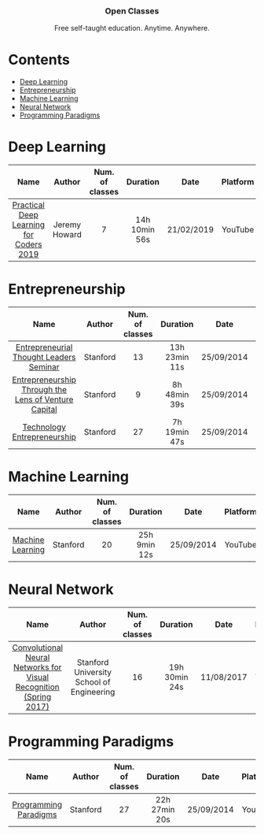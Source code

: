 <h3 align="center">Open Classes</h3>
<p align="center">
  Free self-taught education. Anytime. Anywhere.
</p>

# Contents
- [Deep Learning](#deep-learning)
- [Entrepreneurship](#entrepreneurship)
- [Machine Learning](#machine-learning)
- [Neural Network](#neural-network)
- [Programming Paradigms](#programming-paradigms)

# Deep Learning
| Name | Author | Num. of classes | Duration | Date | Platform |
| :---: | :---: | :---: | :---: | :---: | :---: |
| [Practical Deep Learning for Coders 2019](https://www.youtube.com/playlist?list=PLfYUBJiXbdtSIJb-Qd3pw0cqCbkGeS0xn) | Jeremy Howard | 7 | 14h 10min 56s | 21/02/2019 | YouTube |

# Entrepreneurship
| Name | Author | Num. of classes | Duration | Date | Platform |
| :---: | :---: | :---: | :---: | :---: | :---: |
| [Entrepreneurial Thought Leaders Seminar](https://www.youtube.com/playlist?list=PLE6D47E886AC2C62A) | Stanford | 13 | 13h 23min 11s | 25/09/2014 | YouTube |
| [Entrepreneurship Through the Lens of Venture Capital](https://www.youtube.com/playlist?list=PLD4B36B6CAFD3E907) | Stanford | 9 | 8h 48min 39s | 25/09/2014 | YouTube |
| [Technology Entrepreneurship](https://www.youtube.com/playlist?list=PLF6C0319C607DEDC1) | Stanford | 27 | 7h 19min 47s | 25/09/2014 | YouTube |

# Machine Learning
| Name | Author | Num. of classes | Duration | Date | Platform |
| :---: | :---: | :---: | :---: | :---: | :---: |
| [Machine Learning](https://www.youtube.com/playlist?list=PLA89DCFA6ADACE599) | Stanford | 20 | 25h 9min 12s | 25/09/2014 | YouTube |

# Neural Network
| Name | Author | Num. of classes | Duration | Date | Platform |
| :---: | :---: | :---: | :---: | :---: | :---: |
| [Convolutional Neural Networks for Visual Recognition (Spring 2017)](https://www.youtube.com/playlist?list=PL3FW7Lu3i5JvHM8ljYj-zLfQRF3EO8sYv) | Stanford University School of Engineering | 16 | 19h 30min 24s | 11/08/2017 | YouTube |

# Programming Paradigms
| Name | Author | Num. of classes | Duration | Date | Platform |
| :---: | :---: | :---: | :---: | :---: | :---: |
| [Programming Paradigms](https://www.youtube.com/playlist?list=PL9D558D49CA734A02) | Stanford | 27 | 22h 27min 20s | 25/09/2014 | YouTube |
